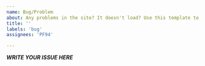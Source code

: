 ```yaml
---
name: Bug/Problem
about: Any problems in the site? It doesn't load? Use this template to report.
title: ''
labels: 'bug'
assignees: 'PF94'

---
```


***WRITE YOUR ISSUE HERE***
